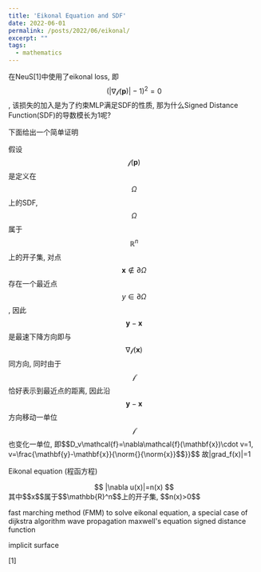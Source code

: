 ```yaml
---
title: 'Eikonal Equation and SDF'
date: 2022-06-01
permalink: /posts/2022/06/eikonal/
excerpt: ""
tags:
  - mathematics
---
```


在NeuS[1]中使用了eikonal loss, 即$$(|\nabla\mathcal{f}(\mathbf{p})|-1)^2=0$$, 该损失的加入是为了约束MLP满足SDF的性质, 那为什么Signed Distance Function(SDF)的导数模长为1呢?

下面给出一个简单证明

假设$$\mathcal{f}(\mathbf{p})$$是定义在$$\Omega$$上的SDF, $$\Omega$$属于$$\mathbb{R}^n$$上的开子集, 对点$$\mathbf{x}\notin\partial\Omega$$存在一个最近点$$y\in\partial\Omega$$, 因此$$\mathbf{y}-\mathbf{x}$$是最速下降方向即与$$\nabla\mathcal{f}(\mathbf{x})$$同方向, 同时由于$$\mathcal{f}$$恰好表示到最近点的距离,
因此沿$$\mathbf{y}-\mathbf{x}$$方向移动一单位$$\mathcal{f}$$也变化一单位, 即$$D_v\mathcal{f}=\nabla\mathcal{f}(\mathbf{x})\cdot v=1, v=\frac{\mathbf{y}-\mathbf{x}}{\norm{}{\norm{x}}$$}}$$
故|grad_f(x)|=1

Eikonal equation (程函方程) 
<center>$$ |\nabla u(x)|=n(x) $$</center>
其中$$x$$属于$$\mathbb{R}^n$$上的开子集, $$n(x)>0$$


fast marching method (FMM) to solve eikonal equation, a special case of dijkstra algorithm
wave propagation
maxwell's equation
signed distance function

implicit surface


[1] 